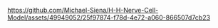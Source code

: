 

https://github.com/Michael-Siena/H-H-Nerve-Cell-Model/assets/49949052/25f97874-f78d-4e72-a060-866507d7cb23

